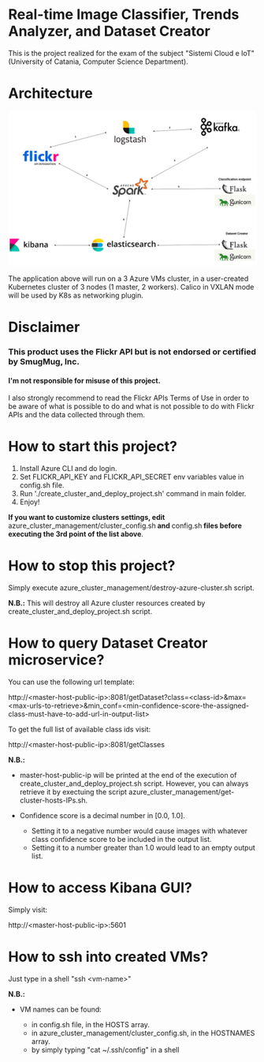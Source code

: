 # Real-time Image Classifier, Trends Analyzer, and Dataset Creator

This is the project realized for the exam of the subject "Sistemi Cloud e IoT" (University of Catania, Computer Science Department).

# Architecture

<img src='cloud_project_architecture.png'>

The application above will run on a 3 Azure VMs cluster, in a user-created Kubernetes cluster of 3 nodes (1 master, 2 workers). Calico in VXLAN mode will be used by K8s as networking plugin.

# Disclaimer

<b><h3>This product uses the Flickr API but is not endorsed or certified by SmugMug, Inc.</h3></b>
<h4>I'm not responsible for misuse of this project.</h4>
I also strongly recommend to read the Flickr APIs Terms of Use in order to be aware of what is possible to do and what is not possible to do with Flickr APIs and the data collected through them.

# How to start this project?

1. Install Azure CLI and do login.
2. Set FLICKR_API_KEY and FLICKR_API_SECRET env variables value in config.sh file.
3. Run './create_cluster_and_deploy_project.sh' command in main folder.
4. Enjoy!

<b>If you want to customize clusters settings, edit </b>azure_cluster_management/cluster_config.sh<b> and </b>config.sh<b> files before executing the 3rd point of the list above</b>.

# How to stop this project?
Simply execute azure_cluster_management/destroy-azure-cluster.sh script.

<b>N.B.:</b> This will destroy all Azure cluster resources created by create_cluster_and_deploy_project.sh script.


# How to query Dataset Creator microservice?

You can use the following url template:  

http://\<master-host-public-ip\>:8081/getDataset?class=\<class-id\>&max=\<max-urls-to-retrieve\>&min_conf=\<min-confidence-score-the-assigned-class-must-have-to-add-url-in-output-list\>

To get the full list of available class ids visit:

http://\<master-host-public-ip\>:8081/getClasses<br>

<b>N.B.:</b>
- master-host-public-ip will be printed at the end of the execution of create_cluster_and_deploy_project.sh script. However, you can always retrieve it by exectuing the script azure_cluster_management/get-cluster-hosts-IPs.sh.<br>

- Confidence score is a decimal number in [0.0, 1.0].

  - Setting it to a negative number would cause images with whatever class confidence score to be included in the output list.  
  - Setting it to a number greater than 1.0 would lead to an empty output list.

# How to access Kibana GUI?
  
Simply visit:

http://\<master-host-public-ip\>:5601

# How to ssh into created VMs?

Just type in a shell "ssh \<vm-name\>"

<b>N.B.:</b>
- VM names can be found:
  
  - in config.sh file, in the HOSTS array.
  - in azure_cluster_management/cluster_config.sh, in the HOSTNAMES array.
  - by simply typing "cat ~/.ssh/config" in a shell
